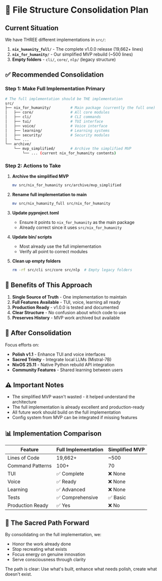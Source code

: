 # 📁 File Structure Consolidation Plan

## Current Situation
We have THREE different implementations in `src/`:
1. **`nix_humanity_full/`** - The complete v1.0.0 release (19,662+ lines)
2. **`nix_for_humanity/`** - Our simplified MVP rebuild (~500 lines)
3. **Empty folders** - `cli/`, `core/`, `nlp/` (legacy structure)

## ✅ Recommended Consolidation

### Step 1: Make Full Implementation Primary
```bash
# The full implementation should be THE implementation
src/
├── nix_for_humanity/         # Main package (currently the full one)
│   ├── core/                 # All core modules
│   ├── cli/                  # CLI commands
│   ├── tui/                  # TUI interface
│   ├── voice/                # Voice interface
│   ├── learning/             # Learning systems
│   ├── security/             # Security modules
│   └── ...
└── archive/
    └── mvp_simplified/       # Archive the simplified MVP
        └── ... (current nix_for_humanity contents)
```

### Step 2: Actions to Take

1. **Archive the simplified MVP**
   ```bash
   mv src/nix_for_humanity src/archive/mvp_simplified
   ```

2. **Rename full implementation to main**
   ```bash
   mv src/nix_humanity_full src/nix_for_humanity
   ```

3. **Update pyproject.toml**
   - Ensure it points to `nix_for_humanity` as the main package
   - Already correct since it uses `src/nix_for_humanity`

4. **Update bin/ scripts**
   - Most already use the full implementation
   - Verify all point to correct modules

5. **Clean up empty folders**
   ```bash
   rm -rf src/cli src/core src/nlp  # Empty legacy folders
   ```

## 🎯 Benefits of This Approach

1. **Single Source of Truth** - One implementation to maintain
2. **Full Features Available** - TUI, voice, learning all ready
3. **Production Ready** - v1.0.0 is tested and documented
4. **Clear Structure** - No confusion about which code to use
5. **Preserves History** - MVP work archived but available

## 🚀 After Consolidation

Focus efforts on:
- **Polish v1.1** - Enhance TUI and voice interfaces
- **Sacred Trinity** - Integrate local LLMs (Mistral-7B)
- **NixOS 25.11** - Native Python rebuild API integration
- **Community Features** - Shared learning between users

## ⚠️ Important Notes

- The simplified MVP wasn't wasted - it helped understand the architecture
- The full implementation is already excellent and production-ready
- All future work should build on the full implementation
- Config system from MVP can be integrated if missing features

## 📊 Implementation Comparison

| Feature | Full Implementation | Simplified MVP |
|---------|-------------------|----------------|
| Lines of Code | 19,662+ | ~500 |
| Command Patterns | 100+ | 70 |
| TUI | ✅ Complete | ❌ None |
| Voice | ✅ Ready | ❌ None |
| Learning | ✅ Advanced | ❌ None |
| Tests | ✅ Comprehensive | ✅ Basic |
| Production Ready | ✅ Yes | ❌ No |

## 🌊 The Sacred Path Forward

By consolidating on the full implementation, we:
- Honor the work already done
- Stop recreating what exists
- Focus energy on genuine innovation
- Serve consciousness through clarity

The path is clear: Use what's built, enhance what needs polish, create what doesn't exist.
